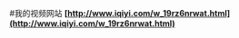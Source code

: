 #我的视频网站
<strong>[http://www.iqiyi.com/w_19rz6nrwat.html](http://www.iqiyi.com/w_19rz6nrwat.html)</strong>
